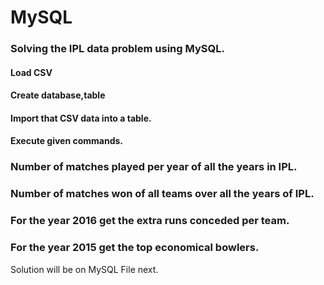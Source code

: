 # MySQL

### Solving the IPL data problem using MySQL.

#### Load CSV
#### Create database,table
#### Import that CSV data into a table.
#### Execute given commands.


### Number of matches played per year of all the years in IPL.

### Number of matches won of all teams over all the years of IPL.

### For the year 2016 get the extra runs conceded per team.

### For the year 2015 get the top economical bowlers.

Solution will be on MySQL File next.
